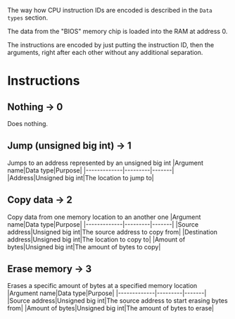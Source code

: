 The way how CPU instruction IDs are encoded is described in the `Data types` section.

The data from the "BIOS" memory chip is loaded into the RAM at address 0.

The instructions are encoded by just putting the instruction ID, then the arguments, right after each other without any additional separation.

# Instructions

## Nothing -> 0
Does nothing.

## Jump (unsigned big int) -> 1
Jumps to an address represented by an unsigned big int
|Argument name|Data type|Purpose|
|-------------|---------|-------|
|Address|Unsigned big int|The location to jump to|

## Copy data -> 2
Copy data from one memory location to an another one
|Argument name|Data type|Purpose|
|-------------|---------|-------|
|Source address|Unsigned big int|The source address to copy from|
|Destination address|Unsigned big int|The location to copy to|
|Amount of bytes|Unsigned big int|The amount of bytes to copy|

## Erase memory -> 3
Erases a specific amount of bytes at a specified memory location
|Argument name|Data type|Purpose|
|-------------|---------|-------|
|Source address|Unsigned big int|The source address to start erasing bytes from|
|Amount of bytes|Unsigned big int|The amount of bytes to erase|


<!--?generate
output = ""
int_types = ["unsigned byte", "signed byte", "unsigned short", "signed short", "unsigned int", "signed int", "unsigned big int", "signed big int"]
instruction_id = 4
for x in int_types:
    output += f"""## Add ({x}) -> {instruction_id}
Adds 2 numbers together
|Argument name|Data type|Purpose|
|-------------|---------|-------|
|Address of the first number|{x}|The first number|
|Address of the second number|{x}|The second number|
|Address of the result|{x}|The result|

"""
    output += f"""## Subtract ({x}) -> {instruction_id + 1}
Subtracts numbers.
|Argument name|Data type|Purpose|
|-------------|---------|-------|
|Address of the first number|{x}|The first number|
|Address of the second number|{x}|The second number|
|Address of the result|{x}|The result|

"""
    output += f"""## Multiply ({x}) -> {instruction_id + 2}
Multiplies 2 numbers
|Argument name|Data type|Purpose|
|-------------|---------|-------|
|Address of the first number|{x}|The first number|
|Address of the second number|{x}|The second number|
|Address of the result|{x}|The result|

"""
    output += f"""## Divide ({x}) -> {instruction_id + 3}
Divides 2 numbers
|Argument name|Data type|Purpose|
|-------------|---------|-------|
|Address of the first number|{x}|The first number|
|Address of the second number|{x}|The second number|
|Address of the result|{x}|The result|

"""
    instruction_id += 4

set_output(output.removesuffix("\n\n"))
-->